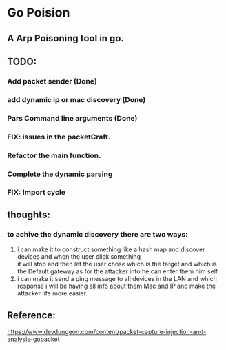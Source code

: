 # Go Poision

## A Arp Poisoning tool in go.


## TODO:

### Add packet sender (Done)
### add dynamic ip or mac discovery (Done)
### Pars Command line arguments (Done)
### FIX: issues in the packetCraft.
### Refactor the main function.
### Complete the dynamic parsing
### FIX: Import cycle

## thoughts:
### to achive the dynamic discovery there are two ways:
1. i can make it to construct something like a hash map and discover devices and when the user click something\
    it will stop and then let the user chose which is the target and which is the Default gateway as for the attacker info he can enter them him self.
2. i can make it send a ping message to all devices in the LAN and which response i will be having all info about them Mac and IP and make the attacker life more easier.

## Reference:
https://www.devdungeon.com/content/packet-capture-injection-and-analysis-gopacket
